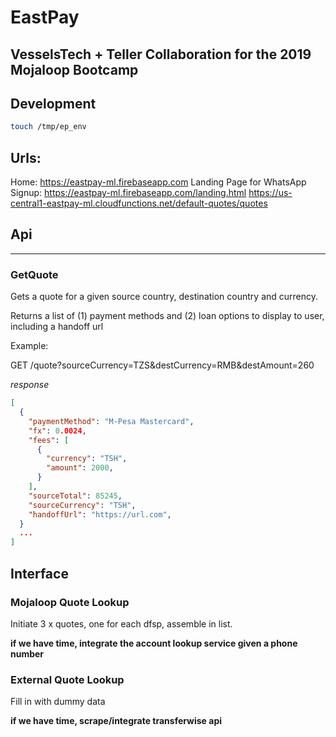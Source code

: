# EastPay
## VesselsTech + Teller Collaboration for the 2019 Mojaloop Bootcamp

## Development

```bash
touch /tmp/ep_env
```

## Urls:

Home: https://eastpay-ml.firebaseapp.com
Landing Page for WhatsApp Signup: https://eastpay-ml.firebaseapp.com/landing.html
https://us-central1-eastpay-ml.cloudfunctions.net/default-quotes/quotes



## Api
----


### GetQuote

Gets a quote for a given source country, destination country and currency.

Returns a list of (1) payment methods and (2) loan options to display to user, including
a handoff url

Example:

GET /quote?sourceCurrency=TZS&destCurrency=RMB&destAmount=260

_response_
```json
[
  {
    "paymentMethod": "M-Pesa Mastercard",
    "fx": 0.0024,
    "fees": [
      {
        "currency": "TSH",
        "amount": 2000,
      }
    ],
    "sourceTotal": 85245,
    "sourceCurrency": "TSH",
    "handoffUrl": "https://url.com",
  }
  ...
]
```


## Interface


### Mojaloop Quote Lookup

Initiate 3 x quotes, one for each dfsp, assemble in list.

__if we have time, integrate the account lookup service given a phone number__


### External Quote Lookup

Fill in with dummy data

__if we have time, scrape/integrate transferwise api__